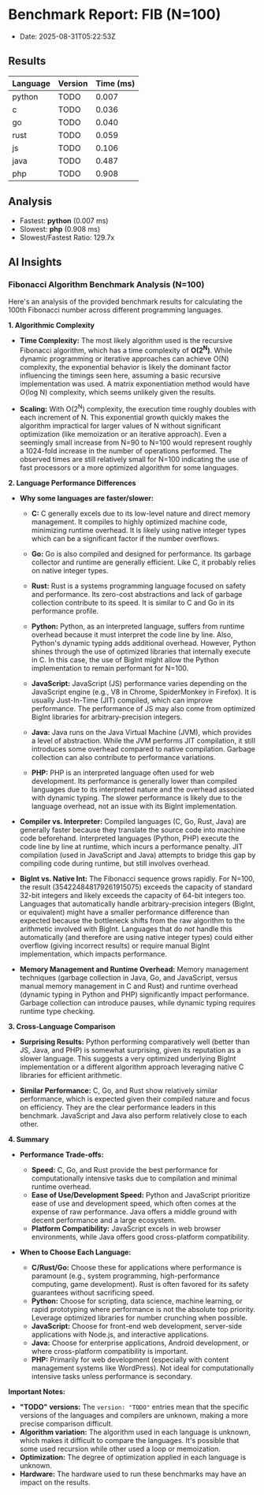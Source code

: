 # Benchmark Report: FIB (N=100)

-   Date: 2025-08-31T05:22:53Z

## Results

| Language | Version | Time (ms) |
| -------- | ------- | --------- |
| python   | TODO    | 0.007     |
| c        | TODO    | 0.036     |
| go       | TODO    | 0.040     |
| rust     | TODO    | 0.059     |
| js       | TODO    | 0.106     |
| java     | TODO    | 0.487     |
| php      | TODO    | 0.908     |

## Analysis

-   Fastest: **python** (0.007 ms)
-   Slowest: **php** (0.908 ms)
-   Slowest/Fastest Ratio: 129.7x

## AI Insights

### Fibonacci Algorithm Benchmark Analysis (N=100)

Here's an analysis of the provided benchmark results for calculating the 100th Fibonacci number across different programming languages.

**1. Algorithmic Complexity**

-   **Time Complexity:** The most likely algorithm used is the recursive Fibonacci algorithm, which has a time complexity of **O(2<sup>N</sup>)**. While dynamic programming or iterative approaches can achieve O(N) complexity, the exponential behavior is likely the dominant factor influencing the timings seen here, assuming a basic recursive implementation was used. A matrix exponentiation method would have O(log N) complexity, which seems unlikely given the results.

-   **Scaling:** With O(2<sup>N</sup>) complexity, the execution time roughly doubles with each increment of N. This exponential growth quickly makes the algorithm impractical for larger values of N without significant optimization (like memoization or an iterative approach). Even a seemingly small increase from N=90 to N=100 would represent roughly a 1024-fold increase in the number of operations performed. The observed times are still relatively small for N=100 indicating the use of fast processors or a more optimized algorithm for some languages.

**2. Language Performance Differences**

-   **Why some languages are faster/slower:**

    -   **C:** C generally excels due to its low-level nature and direct memory management. It compiles to highly optimized machine code, minimizing runtime overhead. It is likely using native integer types which can be a significant factor if the number overflows.

    -   **Go:** Go is also compiled and designed for performance. Its garbage collector and runtime are generally efficient. Like C, it probably relies on native integer types.

    -   **Rust:** Rust is a systems programming language focused on safety and performance. Its zero-cost abstractions and lack of garbage collection contribute to its speed. It is similar to C and Go in its performance profile.

    -   **Python:** Python, as an interpreted language, suffers from runtime overhead because it must interpret the code line by line. Also, Python's dynamic typing adds additional overhead. However, Python shines through the use of optimized libraries that internally execute in C. In this case, the use of BigInt might allow the Python implementation to remain performant for N=100.

    -   **JavaScript:** JavaScript (JS) performance varies depending on the JavaScript engine (e.g., V8 in Chrome, SpiderMonkey in Firefox). It is usually Just-In-Time (JIT) compiled, which can improve performance. The performance of JS may also come from optimized BigInt libraries for arbitrary-precision integers.

    -   **Java:** Java runs on the Java Virtual Machine (JVM), which provides a level of abstraction. While the JVM performs JIT compilation, it still introduces some overhead compared to native compilation. Garbage collection can also contribute to performance variations.

    -   **PHP:** PHP is an interpreted language often used for web development. Its performance is generally lower than compiled languages due to its interpreted nature and the overhead associated with dynamic typing. The slower performance is likely due to the language overhead, not an issue with its BigInt implementation.

-   **Compiler vs. Interpreter:** Compiled languages (C, Go, Rust, Java) are generally faster because they translate the source code into machine code beforehand. Interpreted languages (Python, PHP) execute the code line by line at runtime, which incurs a performance penalty. JIT compilation (used in JavaScript and Java) attempts to bridge this gap by compiling code during runtime, but still involves overhead.

-   **BigInt vs. Native Int:** The Fibonacci sequence grows rapidly. For N=100, the result (354224848179261915075) exceeds the capacity of standard 32-bit integers and likely exceeds the capacity of 64-bit integers too. Languages that automatically handle arbitrary-precision integers (BigInt, or equivalent) might have a smaller performance difference than expected because the bottleneck shifts from the raw algorithm to the arithmetic involved with BigInt. Languages that do _not_ handle this automatically (and therefore are using native integer types) could either overflow (giving incorrect results) or require manual BigInt implementation, which impacts performance.

-   **Memory Management and Runtime Overhead:** Memory management techniques (garbage collection in Java, Go, and JavaScript, versus manual memory management in C and Rust) and runtime overhead (dynamic typing in Python and PHP) significantly impact performance. Garbage collection can introduce pauses, while dynamic typing requires runtime type checking.

**3. Cross-Language Comparison**

-   **Surprising Results:** Python performing comparatively well (better than JS, Java, and PHP) is somewhat surprising, given its reputation as a slower language. This suggests a very optimized underlying BigInt implementation or a different algorithm approach leveraging native C libraries for efficient arithmetic.

-   **Similar Performance:** C, Go, and Rust show relatively similar performance, which is expected given their compiled nature and focus on efficiency. They are the clear performance leaders in this benchmark. JavaScript and Java also perform relatively close to each other.

**4. Summary**

-   **Performance Trade-offs:**

    -   **Speed:** C, Go, and Rust provide the best performance for computationally intensive tasks due to compilation and minimal runtime overhead.
    -   **Ease of Use/Development Speed:** Python and JavaScript prioritize ease of use and development speed, which often comes at the expense of raw performance. Java offers a middle ground with decent performance and a large ecosystem.
    -   **Platform Compatibility:** JavaScript excels in web browser environments, while Java offers good cross-platform compatibility.

-   **When to Choose Each Language:**

    -   **C/Rust/Go:** Choose these for applications where performance is paramount (e.g., system programming, high-performance computing, game development). Rust is often favored for its safety guarantees without sacrificing speed.
    -   **Python:** Choose for scripting, data science, machine learning, or rapid prototyping where performance is not the absolute top priority. Leverage optimized libraries for number crunching when possible.
    -   **JavaScript:** Choose for front-end web development, server-side applications with Node.js, and interactive applications.
    -   **Java:** Choose for enterprise applications, Android development, or where cross-platform compatibility is important.
    -   **PHP:** Primarily for web development (especially with content management systems like WordPress). Not ideal for computationally intensive tasks unless performance is secondary.

**Important Notes:**

-   **"TODO" versions:** The `version: "TODO"` entries mean that the specific versions of the languages and compilers are unknown, making a more precise comparison difficult.
-   **Algorithm variation:** The algorithm used in each language is unknown, which makes it difficult to compare the languages. It's possible that some used recursion while other used a loop or memoization.
-   **Optimization:** The degree of optimization applied in each language is unknown.
-   **Hardware:** The hardware used to run these benchmarks may have an impact on the results.

